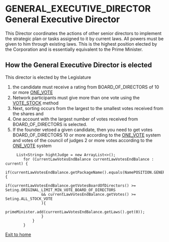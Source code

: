 # GENERAL_EXECUTIVE_DIRECTOR General Executive Director
This Director coordinates the actions of other senior directors to implement the strategic plan or
tasks assigned to it by current laws.
All powers must be given to him through existing laws.
This is the highest position elected by the Corporation and is essentially equivalent to the Prime Minister.

## How the General Executive Director is elected
This director is elected by the Legislature
1. the candidate must receive a rating from BOARD_OF_DIRECTORS of 10 or more [ONE_VOTE](../charterEng/ONE_VOTE.md)
2. Network participants must give more than one vote using the [VOTE_STOCK](../charterEng/VOTE_STOCK.md) method
3. Next, sorting occurs from the largest to the smallest votes received from the shares and
4. One account with the largest number of votes received from BOARD_OF_DIRECTORS is selected.
5. If the founder vetoed a given candidate, then you need to get
   votes BOARD_OF_DIRECTORS 10 or more according to the [ONE_VOTE](../charterEng/ONE_VOTE.md) system
   and votes of the council of judges 2 or more votes according to the [ONE_VOTE](../charterEng/ONE_VOTE.md) system

````
     List<String> hightJudge = new ArrayList<>();
        for (CurrentLawVotesEndBalance currentLawVotesEndBalance : current) {
            if(currentLawVotesEndBalance.getPackageName().equals(NamePOSITION.GENERAL_EXECUTIVE_DIRECTOR.toString())){
                if(currentLawVotesEndBalance.getVotesBoardOfDirectors() >= Seting.ORIGINAL_LIMIT_MIN_VOTE_BOARD_OF_DIRECTORS
                && currentLawVotesEndBalance.getVotes() >= Seting.ALL_STOCK_VOTE
                ){
                    primeMinister.add(currentLawVotesEndBalance.getLaws().get(0));
                }
            }
        }
````

[Exit to home](../documentationEng/documentationEng.md)